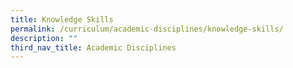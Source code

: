 ```yaml
---
title: Knowledge Skills
permalink: /curriculum/academic-disciplines/knowledge-skills/
description: ""
third_nav_title: Academic Disciplines
---
```

